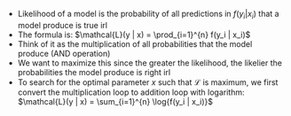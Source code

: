 - Likelihood of a model is the probability of all predictions in $f(y_i | x_i)$ that a model produce is true irl
- The formula is:
					$\mathcal{L}(y | x) = \prod_{i=1}^{n} f(y_i | x_i)$
- Think of it as the multiplication of all probabilities that the model produce (AND operation)
- We want to maximize this since the greater the likelihood, the likelier the probabilities the model produce is right irl
- To search for the optimal parameter $x$ such that $\mathcal{L}$ is maximum, we first convert the multiplication loop to addition loop with logarithm:
					$\mathcal{L}(y | x) = \sum_{i=1}^{n} \log{f(y_i | x_i)}$